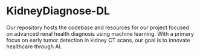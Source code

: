 # KidneyDiagnose-DL
Our repository hosts the codebase and resources for our project focused on advanced renal health diagnosis using machine learning. With a primary focus on early tumor detection in kidney CT scans, our goal is to innovate healthcare through AI.
